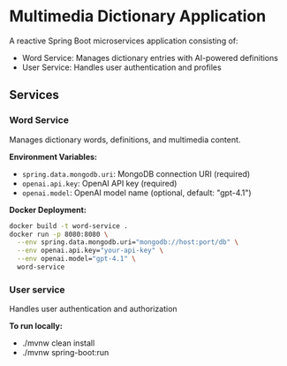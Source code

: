# Multimedia Dictionary Application

A reactive Spring Boot microservices application consisting of:
- Word Service: Manages dictionary entries with AI-powered definitions
- User Service: Handles user authentication and profiles

## Services

### Word Service

Manages dictionary words, definitions, and multimedia content.

**Environment Variables:**
- `spring.data.mongodb.uri`: MongoDB connection URI (required)
- `openai.api.key`: OpenAI API key (required)
- `openai.model`: OpenAI model name (optional, default: "gpt-4.1")

**Docker Deployment:**
```bash
docker build -t word-service .
docker run -p 8080:8080 \
  --env spring.data.mongodb.uri="mongodb://host:port/db" \
  --env openai.api.key="your-api-key" \
  --env openai.model="gpt-4.1" \
  word-service
```

### User service

Handles user authentication and authorization

**To run locally:**
- ./mvnw clean install
- ./mvnw spring-boot:run
